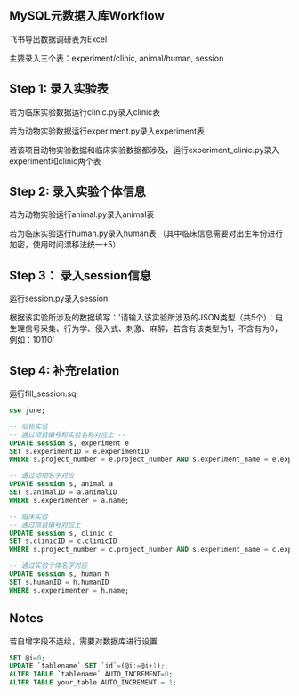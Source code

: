 
## MySQL元数据入库Workflow

飞书导出数据调研表为Excel

主要录入三个表：experiment/clinic, animal/human, session

## Step 1: 录入实验表

若为临床实验数据运行clinic.py录入clinic表

若为动物实验数据运行experiment.py录入experiment表

若该项目动物实验数据和临床实验数据都涉及，运行experiment_clinic.py录入experiment和clinic两个表


## Step 2: 录入实验个体信息

若为动物实验运行animal.py录入animal表

若为临床实验运行human.py录入human表 （其中临床信息需要对出生年份进行加密，使用时间漂移法统一+5）


## Step 3： 录入session信息

运行session.py录入session

根据该实验所涉及的数据填写：'请输入该实验所涉及的JSON类型（共5个）：电生理信号采集、行为学、侵入式、刺激、麻醉，若含有该类型为1，不含有为0，例如：10110'

## Step 4: 补充relation

运行fill_session.sql

```sql
use june;

-- 动物实验
-- 通过项目编号和实验名称对应上 --
UPDATE session s, experiment e
SET s.experimentID = e.experimentID
WHERE s.project_number = e.project_number AND s.experiment_name = e.experiment_name;

-- 通过动物名字对应
UPDATE session s, animal a
SET s.animalID = a.animalID
WHERE s.experimenter = a.name;

-- 临床实验
-- 通过项目编号对应上
UPDATE session s, clinic c
SET s.clinicID = c.clinicID
WHERE s.project_number = c.project_number AND s.experiment_name = c.experiment_name;

-- 通过实验个体名字对应
UPDATE session s, human h
SET s.humanID = h.humanID
WHERE s.experimenter = h.name;
```

## Notes

若自增字段不连续，需要对数据库进行设置

```sql
SET @i=0;
UPDATE `tablename` SET `id`=(@i:=@i+1);
ALTER TABLE `tablename` AUTO_INCREMENT=0;
ALTER TABLE your_table AUTO_INCREMENT = 1;

```

